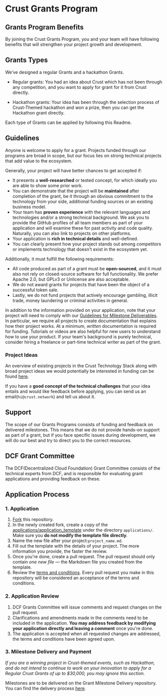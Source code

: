 # Crust Grants Program

## Grants Program Benefits

By joining the Crust Grants Program, you and your team will have following benefits that will strengthen your project growth and development.

## Grants Types

We’ve designed a regular Grants and a hackathon Grants.

* Regular grants: You had an idea about Crust which has not been through any competition, and you want to apply for grant for it from Crust directly.

* Hackathon grants: Your idea has been through the selection process of Crust-Themed hackathon and won a prize, then you can get the Hackathon grant directly.

Each type of Grants can be applied by following this Readme.

## Guidelines

Anyone is welcome to apply for a grant. Projects funded through our programs are broad in scope, but our focus lies on strong technical projects that add value to the ecosystem.

Generally, your project will have better chances to get accepted if:

- It presents a **well-researched** or tested concept, for which ideally you are able to show some prior work.
- You can demonstrate that the project will be **maintained** after completion of the grant, be it through an obvious commitment to the technology from your side, additional funding sources or an existing business model.
- Your team has **proven experience** with the relevant languages and technologies and/or a strong technical background. We ask you to provide the GitHub profiles of all team members as part of your application and will examine these for past activity and code quality. Naturally, you can also link to projects on other platforms.
- Your application is **rich in technical details** and well-defined.
- You can clearly present how your project stands out among competitors or implements technology that doesn't exist in the ecosystem yet.

Additionally, it must fulfill the following requirements:

- All code produced as part of a grant must be **open-sourced**, and it must also not rely on closed-source software for full functionality. We prefer Apache 2.0, but GPLv3 or Unlicense are also acceptable.
- We do not award grants for projects that have been the object of a successful token sale.
- Lastly, we do not fund projects that actively encourage gambling, illicit trade, money laundering or criminal activities in general.

In addition to the information provided on your application, note that your project will need to comply with our [Guidelines for Milestone Deliverables](https://github.com/crustio/Crust-Grant-Milestone-Delivery/blob/main/README.md). In particular, we require all projects to create documentation that explains how their project works. At a minimum, *written* documentation is required for funding. Tutorials or videos are also helpful for new users to understand how to use your product. If your team's background is purely technical, consider hiring a freelance or part-time technical writer as part of the grant.

### Project Ideas

An overview of existing projects in the Crust Technology Stack along with broad project ideas we would potentially be interested in funding can be found [here](crust_stack.md).

If you have a **good concept of the technical challenges** that your idea entails and would like feedback before applying, you can send us an email(`hi@crust.network`) and tell us about it.

## Support

The scope of our Grants Programs consists of funding and feedback on delivered milestones. This means that we do not provide hands-on support as part of a grant, but if you face specific issues during development, we will do our best and try to direct you to the correct resources.

## DCF Grant Committee

The DCF(Decentralized Cloud Foundation) Grant Committee consists of the technical experts from DCF, and is responsible for evaluating grant applications and providing feedback on these.

## Application Process

### 1. Application

1. [Fork](https://github.com/crustio/Crust-Grants-Program/fork) this repository.
2. In the newly created fork, create a copy of the [applications/application_template](applications/application_template.md) under the directory `applications/`. Make sure you **do not modify the template file directly**.
3. Name the new file after your project:`project_name.md`.
4. Fill out the template with the details of your project. The more information you provide, the faster the review.
5. Once you're done, create a pull request. The pull request should only contain *one new file* — the Markdown file you created from the template.
6. Review the [terms and conditions](crust-grants-terms-and-conditions.md).  Every pull request you make in this repository will be considered an acceptance of the terms and conditions.

### 2. Application Review

1. DCF Grants Committee will issue comments and request changes on the pull request.
2. Clarifications and amendments made in the comments need to be included in the application. **You may address feedback by modifying your application directly and leaving a comment** once you're done.
3. The application is accepted when all requested changes are addressed, the terms and conditions have been agreed upon.

### 3. Milestone Delivery and Payment

*If you are a winning project in Crust-themed events, such as Hackathon, and do not intend to continue to work on your innovation to apply for a Regular Crust Grants of up to $30,000, you may ignore this section.*

Milestones are to be delivered on the Grant Milestone Delivery repository. You can find the delivery process [here](https://github.com/crustio/Crust-Grant-Milestone-Delivery).
